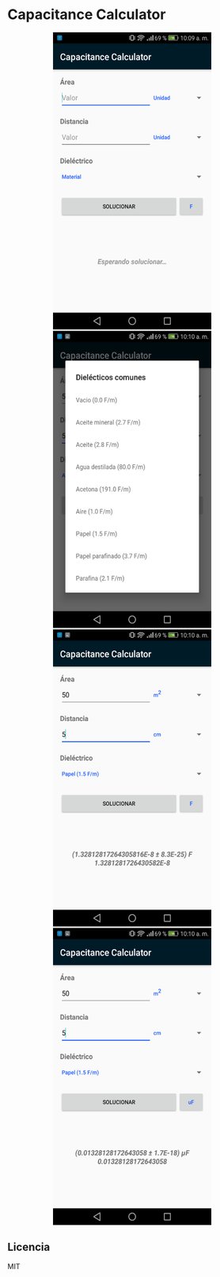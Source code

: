 # Capacitance Calculator

<div align="center">
    <img src="./screenshots/01.png" height="600" width="320">
    <img src="./screenshots/02.png" height="600" width="320">
</div>

<div align="center">
    <img src="./screenshots/03.png" height="600" width="320">
    <img src="./screenshots/04.png" height="600" width="320">
</div>

Licencia
----

MIT
